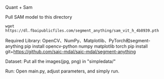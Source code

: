 Quant + Sam

Pull SAM model to this directory
```
wget https://dl.fbaipublicfiles.com/segment_anything/sam_vit_h_4b8939.pth
```

Required Library:
OpenCV、NumPy、Matplotlib、PyTorch和segment-anything
pip install opencv-python numpy matplotlib torch
pip install git+https://github.com/saic-mdal/saic-mdal/segment-anything


Dataset:
Put all the images(jpg, png) in "simpledata/"

Run:
Open main.py, adjust parameters, and simply run.